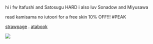 hi i fw Itafushi and Satosugu HARD i also luv Sonadow and Miyusawa

read kamisama no iutoori for a free skin 10% OFF!!! #PEAK
  
  [strawpage](https://jujutsu.straw.page) . [atabook](https://gojo.atabook.org/) 

![](https://media.tenor.com/3Y2AW4PWg9cAAAAi/mystic-messenger-707.gif) 
